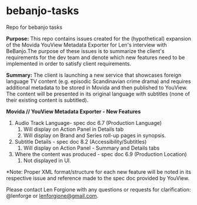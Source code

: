 # bebanjo-tasks
Repo for bebanjo tasks

**Purpose:** This repo contains issues created for the (hypothetical) expansion of the Movida YouView Metadata Exporter for Len's interview with BeBanjo.The purpose of these issues is to summarize the client's requirements for the dev team and denote which new features need to be implemented in order to satisfy client requirements.

**Summary:** The client is launching a new service that showcases foreign language TV content (e.g. episodic Scandinavian crime drama) and requires additional metadata to be stored in Movida and then published to YouView. The content will be presented in its original language with subtitles (none of their existing content is subtitled).

**Movida // YouView Metadata Exporter - New Features**
1. Audio Track Language- spec doc 6.7 (Production Language)
    1. Will display on Action Panel in Details tab
    1. Will display on Brand and Series roll-up pages in synopsis.
1. Subtitle Details - spec doc 8.2 (Accessibility/Subtitles)
    1. Will display on Action Panel - Summary and Details tabs
1. Where the content was produced - spec doc 6.9 (Production Location)
    1. Not displayed in UI.
    
*Note: Proper XML format/structure for each new feature will be noted in its respective issue and reference made to the spec doc provided by YouView.

Please contact Len Forgione with any questions or requests for clarification: @lenforge or lenforgione@gmail.com.
